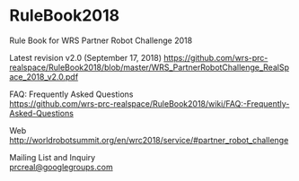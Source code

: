 # RuleBook2018
Rule Book for WRS Partner Robot Challenge 2018

Latest revision v2.0 (September 17, 2018)
https://github.com/wrs-prc-realspace/RuleBook2018/blob/master/WRS_PartnerRobotChallenge_RealSpace_2018_v2.0.pdf

FAQ: Frequently Asked Questions  
https://github.com/wrs-prc-realspace/RuleBook2018/wiki/FAQ:-Frequently-Asked-Questions

Web  
http://worldrobotsummit.org/en/wrc2018/service/#partner_robot_challenge

Mailing List and Inquiry  
prcreal@googlegroups.com
